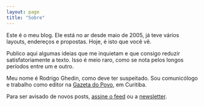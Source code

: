 ```yaml
---
layout: page
title: "Sobre"
---
```

Este é o meu blog. Ele está no ar desde maio de 2005, já teve vários layouts, endereços e propostas. Hoje, é isto que você vê.

Publico aqui algumas ideias que me inquietam e que consigo reduzir satisfatoriamente a texto. Isso é meio raro, como se nota pelos longos períodos entre um e outro.

Meu nome é Rodrigo Ghedin, como deve ter suspeitado. Sou comunicólogo e trabalho como editor na [Gazeta do Povo](http://gazetadopovo.com.br/economia/nova-economia/), em Curitiba.

Para ser avisado de novos posts, [assine o feed](https://ghed.in/feed.xml) ou a [newsletter](http://eepurl.com/cLePcH).
